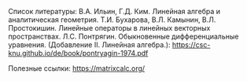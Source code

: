 Список литературы:
В.А. Ильин, Г.Д. Ким. Линейная алгебра и аналитическая геометрия.
Т.И. Бухарова, В.Л. Камынин, В.Л. Простокишин. Линейные операторы в линейных векторных пространствах.
Л.С. Понтрягин. Обыкновенные дифференциальные уравнения. (Добавление II. Линейная алгебра.):
https://csc-knu.github.io/de/book/pontryagin-1974.pdf

Полезные ссылки:
https://matrixcalc.org/
